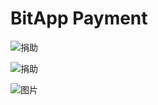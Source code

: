 # BitApp Payment

![捐助](http://localhost:4002/bch/1/%E6%8D%90%E5%8A%A9%201%20BCH?style=github)

![捐助](https://flat.badgen.net/github/label-issues/nodejs/node/ES%20Modules)

![图片](https://payment.bitapp.net/bch/1/BCH?style=github)